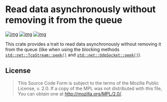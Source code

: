 # Read data asynchronously without removing it from the queue

[![img](https://img.shields.io/crates/l/async-peek.svg)](https://github.com/r3v2d0g/async-peek/blob/main/LICENSE.txt) [![img](https://img.shields.io/crates/v/async-peek.svg)](https://crates.io/crates/async-peek) [![img](https://docs.rs/async-peek/badge.svg)](https://docs.rs/async-peek)

This crate provides a trait to read data asynchronously without removing it from the queue (like when using the blocking methods [`std::net::TcpStream::peek()`](https://doc.rust-lang.org/std/net/struct.TcpStream.html#method.peek) and [`std::net::UdpSocket::peek()`](https://doc.rust-lang.org/std/net/struct.UdpSocket.html#method.peek)).


## License

> This Source Code Form is subject to the terms of the Mozilla Public License, v. 2.0. If a copy of the MPL was not distributed with this file, You can obtain one at <http://mozilla.org/MPL/2.0/>.
